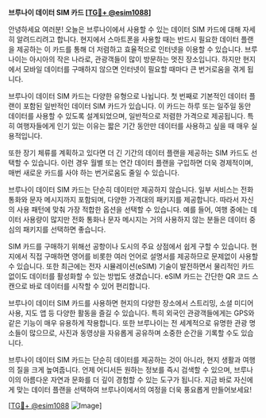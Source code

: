 **브루나이 데이터 SIM 카드 [[TG💪+ @esim1088](https://t.me/s/esim1088)]**

안녕하세요 여러분! 오늘은 브루나이에서 사용할 수 있는 데이터 SIM 카드에 대해 자세히 알려드리려고 합니다. 현지에서 스마트폰을 사용할 때는 반드시 필요한 데이터 플랜을 제공하는 이 카드를 통해 더 저렴하고 효율적으로 인터넷을 이용할 수 있습니다. 브루나이는 아시아의 작은 나라로, 관광객들이 많이 방문하는 멋진 장소입니다. 하지만 현지에서 모바일 데이터를 구매하지 않으면 인터넷이 필요할 때마다 큰 번거로움을 겪게 됩니다.

브루나이 데이터 SIM 카드는 다양한 유형으로 나뉩니다. 첫 번째로 기본적인 데이터 플랜이 포함된 일반적인 데이터 SIM 카드가 있습니다. 이 카드는 하루 또는 일주일 동안 데이터를 사용할 수 있도록 설계되었으며, 일반적으로 저렴한 가격으로 제공됩니다. 특히 여행자들에게 인기 있는 이유는 짧은 기간 동안만 데이터를 사용하고 싶을 때 매우 실용적입니다.

또한 장기 체류를 계획하고 있다면 더 긴 기간의 데이터 플랜을 제공하는 SIM 카드도 선택할 수 있습니다. 이런 경우 월별 또는 연간 데이터 플랜을 구입하면 더욱 경제적이며, 매번 새로운 카드를 사야 하는 번거로움도 줄일 수 있습니다.

브루나이 데이터 SIM 카드는 단순히 데이터만 제공하지 않습니다. 일부 서비스는 전화 통화와 문자 메시지까지 포함되며, 다양한 가격대의 패키지를 제공합니다. 따라서 자신의 사용 패턴에 맞춰 가장 적합한 옵션을 선택할 수 있습니다. 예를 들어, 여행 중에는 데이터 사용량이 많지만 전화 통화나 문자 메시지는 거의 사용하지 않는 분들은 데이터 중심의 패키지를 선택하면 좋습니다.

SIM 카드를 구매하기 위해선 공항이나 도시의 주요 상점에서 쉽게 구할 수 있습니다. 현지에서 직접 구매하면 영어를 비롯한 여러 언어로 설명서를 제공하므로 문제없이 사용할 수 있습니다. 또한 최근에는 전자 시뮬레이션(eSIM) 기술이 발전하면서 물리적인 카드 없이도 데이터를 활성화할 수 있는 방법도 생겼습니다. eSIM 카드는 간단한 QR 코드 스캔으로 바로 데이터를 시작할 수 있어 편리합니다.

브루나이 데이터 SIM 카드를 사용하면 현지의 다양한 장소에서 스트리밍, 소셜 미디어 사용, 지도 앱 등 다양한 활동을 즐길 수 있습니다. 특히 외국인 관광객들에게는 GPS와 같은 기능이 매우 유용하게 작용합니다. 또한 브루나이는 전 세계적으로 유명한 관광 명소들이 많으므로, 사진과 동영상을 자유롭게 공유하며 소중한 순간을 기록할 수도 있습니다.

브루나이 데이터 SIM 카드는 단순히 데이터를 제공하는 것이 아니라, 현지 생활과 여행의 질을 크게 높여줍니다. 언제 어디서든 원하는 정보를 즉시 검색할 수 있으며, 브루나이의 아름다운 자연과 문화를 더 깊이 경험할 수 있는 도구가 됩니다. 지금 바로 자신에게 맞는 데이터 플랜을 선택하여 브루나이에서의 여정을 더욱 풍요롭게 만들어보세요!

[[TG💪+ @esim1088](https://t.me/s/esim1088) ![Image](https://i.postimg.cc/Y0z9fWf4/image.png)]